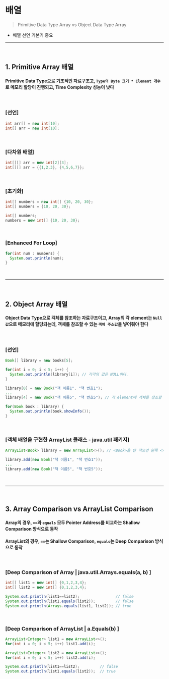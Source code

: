 # 배열
> Primitive Data Type Array vs Object Data Type Array

* 배열 선언 기본기 중요

<hr>
<br>

## 1. Primitive Array 배열

#### Primitive Data Type으로 기초적인 자료구조고, ```Type의 Byte 크기 * Element 개수```로 메모리 할당이 진행되고, Time Complexity 성능이 낮다

<br>

### [선언]
```java
int arr[] = new int[10];
int[] arr = new int[10];
```

<br>

### [다차원 배열]
```java
int[][] arr = new int[2][3];
int[][] arr = {{1,2,3}, {4,5,6,7}};
```

<br>

### [초기화]
```java
int[] numbers = new int[] {10, 20, 30};
int[] numbers = {10, 20, 30};

int[] numbers;
numbers = new int[] {10, 20, 30};
```

<br>

### [Enhanced For Loop]
```java
for(int num : numbers) {
  System.out.println(num);
}
```

<br>
<hr>
<br>

## 2. Object Array 배열

#### Object Data Type으로 객체를 참조하는 자료구조이고, Array의 각 element는 ```Null 값```으로 메모리에 할당되는데, 객체를 참조할 수 있는 ```객체 주소값```을 넣어줘야 한다

<br>

### [선언]
```java
Book[] library = new books[5];

for(int i = 0; i < 5; i++) {
  System.out.println(library[i]); // 각각의 값은 NULL이다.
}

library[0] = new Book("책 이름1", "책 번호1");
...
library[4] = new Book("책 이름5", "책 번호5"); // 각 element에 객체를 참조할 수 있는 주소값을 설정해줘야 한다

for(Book book : library) {
  System.out.println(book.showInfo());
}
```

<br>

### [객체 배열을 구현한 ArrayList 클래스 - java.util 패키지]
```java
ArrayList<Book> library = new ArrayList<>(); // <Book>을 안 적으면 왼쪽 <> Type으로 설정된다

library.add(new Book("책 이름1", "책 번호1"));
...
library.add(new Book("책 이름5", "책 번호5"));
```

<br>
<hr>
<br>

## 3. Array Comparison vs ArrayList Comparison
#### Array의 경우, `==`와 `equals` 모두 Pointer Address를 비교하는 Shallow Comparison 방식으로 동작
#### ArrayList의 경우, `==`는 Shallow Comparison, `equals`는 Deep Comparison 방식으로 동작

<br>

### [Deep Comparison of Array | java.util.Arrays.equals(a, b) ]
```java
int[] list1 = new int[] {0,1,2,3,4};
int[] list2 = new int[] {0,1,2,3,4};

System.out.println(list1==list2);                // false
System.out.println(list1.equals(list2));         // false
System.out.println(Arrays.equals(list1, list2)); // true
```

<br>

### [Deep Comparison of ArrayList | a.Equals(b) ]
```java
ArrayList<Integer> list1 = new ArrayList<>();
for(int i = 0; i < 5; i++) list1.add(i);

ArrayList<Integer> list2 = new ArrayList<>();
for(int i = 0; i < 5; i++) list2.add(i);

System.out.println(list1==list2);         // false
System.out.println(list1.equals(list2));  // true
```
